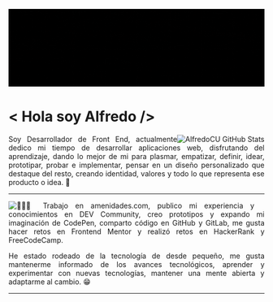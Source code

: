 ![I'm Alfredo](https://github.com/AlfredoCU/AlfredoCU/blob/master/img/Alfredo-2.gif)

# < Hola soy Alfredo />

<a href="https://github.com/AlfredoCU?tab=repositories">
  <img align="right" src="https://github-readme-stats.vercel.app/api?username=AlfredoCU&show_icons=true&line_height=27&count_private=true&title_color=ffffff&text_color=c9cacc&icon_color=2bbc8a&bg_color=1d1f21" alt="AlfredoCU GitHub Stats" />
</a>

<p align="justify">Soy Desarrollador de Front End, actualmente dedico mi tiempo de desarrollar aplicaciones web, disfrutando del aprendizaje, dando lo mejor de mi para plasmar, empatizar, definir, idear, prototipar, probar e implementar, pensar en un diseño personalizado que destaque del resto, creando identidad, valores y todo lo que representa ese producto o idea. 💞<p>

---

<a href="https://github.com/AlfredoCU?tab=repositories">
  <img align="left" src="https://github-readme-stats.vercel.app/api/top-langs/?username=AlfredoCU&hide=asp,html&title_color=ffffff&text_color=c9cacc&icon_color=2bbc8a&bg_color=1d1f21" />
</a>

<p align="justify">👨🏻‍💻 Trabajo en amenidades.com, publico mi experiencia y conocimientos en DEV Community, creo prototipos y expando mi imaginación de CodePen, comparto código en GitHub y GitLab, me gusta hacer retos en Frontend Mentor y realizó retos en HackerRank y FreeCodeCamp.</p>

<p align="justify">
He estado rodeado de la tecnología de desde pequeño, me gusta mantenerme informado de los avances tecnológicos, aprender y experimentar con nuevas tecnologías, mantener una mente abierta y adaptarme al cambio. 😁 </p>

---
